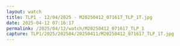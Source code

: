 ```yaml
---
layout: watch
title: TLP1 - 12/04/2025 - M20250412_071617_TLP_1T.jpg
date: 2025-04-12 07:16:17
permalink: /2025/04/12/watch/M20250412_071617_TLP_1
capture: TLP1/2025/202504/20250411/M20250412_071617_TLP_1T.jpg
---
```

